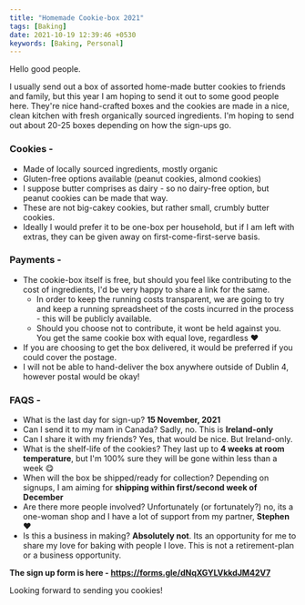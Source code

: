 ```yaml
---
title: "Homemade Cookie-box 2021"
tags: [Baking]
date: 2021-10-19 12:39:46 +0530
keywords: [Baking, Personal]
---
```


Hello good people.

I usually send out a box of assorted home-made butter cookies to friends and family, but this year I am hoping to send it out to some good people here. 
They're nice hand-crafted boxes and the cookies are made in a nice, clean kitchen with fresh organically sourced ingredients. I'm hoping to send out about 20-25 boxes depending on how the sign-ups go.

### Cookies -
* Made of locally sourced ingredients, mostly organic
* Gluten-free options available (peanut cookies, almond cookies)
* I suppose butter comprises as dairy - so no dairy-free option, but peanut cookies can be made that way.
* These are not big-cakey cookies, but rather small, crumbly butter cookies.
* Ideally I would prefer it to be one-box per household, but if I am left with extras, they can be given away on first-come-first-serve basis.

### Payments -
* The cookie-box itself is free, but should you feel like contributing to the cost of ingredients, I'd be very happy to share a link for the same.
  * In order to keep the running costs transparent, we are going to try and keep a running spreadsheet of the costs incurred in the process - this will be publicly available.
  * Should you choose not to contribute, it wont be held against you. You get the same cookie box with equal love, regardless :heart:
* If you are choosing to get the box delivered, it would be preferred if you could cover the postage.
* I will not be able to hand-deliver the box anywhere outside of Dublin 4, however postal would be okay!

### FAQS -
* What is the last day for sign-up? **15 November, 2021**
* Can I send it to my mam in Canada? Sadly, no. This is **Ireland-only**
* Can I share it with my friends? Yes, that would be nice. But Ireland-only.
* What is the shelf-life of the cookies? They last up to **4 weeks at room temperature**, but I'm 100% sure they will be gone within less than a week 😋
* When will the box be shipped/ready for collection? Depending on signups, I am aiming for **shipping within first/second week of December**
* Are there more people involved? Unfortunately (or fortunately?) no, its a one-woman shop and I have a lot of support from my partner, **Stephen** ❤️
* Is this a business in making? **Absolutely not**. Its an opportunity for me to share my love for baking with people I love. This is not a retirement-plan or a business opportunity.

**The sign up form is here - https://forms.gle/dNqXGYLVkkdJM42V7**

Looking forward to sending you cookies! 
